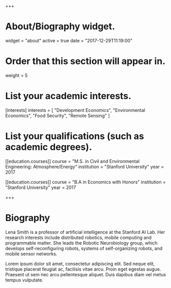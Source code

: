 +++
# About/Biography widget.
widget = "about"
active = true
date = "2017-12-29T11:19:00"

# Order that this section will appear in.
weight = 5

# List your academic interests.
[interests]
  interests = [
    "Development Economics",
    "Environmental Economics",
    "Food Security",
    "Remote Sensing"
  ]

# List your qualifications (such as academic degrees).
[[education.courses]]
  course = "M.S. in Civil and Environmental Engineering: Atmosphere/Energy"
  institution = "Stanford University"
  year = 2017

[[education.courses]]
  course = "B.A in Economics with Honors"
  institution = "Stanford University"
  year = 2017
 
+++

# Biography

Lena Smith is a professor of artificial intelligence at the Stanford AI Lab. Her research interests include distributed robotics, mobile computing and programmable matter. She leads the Robotic Neurobiology group, which develops self-reconfiguring robots, systems of self-organizing robots, and mobile sensor networks.

Lorem ipsum dolor sit amet, consectetur adipiscing elit. Sed neque elit, tristique placerat feugiat ac, facilisis vitae arcu. Proin eget egestas augue. Praesent ut sem nec arcu pellentesque aliquet. Duis dapibus diam vel metus tempus vulputate. 
